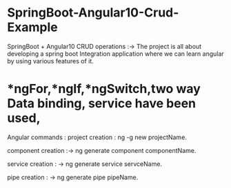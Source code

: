 # SpringBoot-Angular10-Crud-Example
SpringBoot + Angular10 CRUD operations :-> The project is all about developing a spring boot Integration application
  where we can learn angular by using various features of it.
# *ngFor,*ngIf,*ngSwitch,two way Data binding, service have been used,

Angular commands :
project creation : ng -g new projectName.

component creation :-> ng generate component componentName.

service creation : -> ng generate service servceName.

pipe creation : -> ng generate pipe pipeName.

